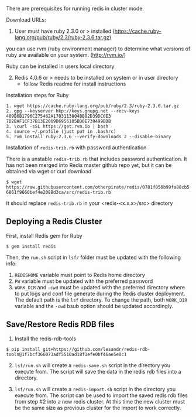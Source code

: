 There are prerequisites for running redis in cluster mode.

Download URLs:

1. User must have ruby 2.3.0 or > installed (https://cache.ruby-lang.org/pub/ruby/2.3/ruby-2.3.6.tar.gz)

you can use rvm (ruby environment manager) to determine what versions of ruby are available on your system. (http://rvm.io/)

Ruby can be installed in users local directory

2. Redis 4.0.6 or > needs to be installed on system or in user directory
    - follow Redis readme for install instructions


Installation steps for Ruby
```
1. wget https://cache.ruby-lang.org/pub/ruby/2.3/ruby-2.3.6.tar.gz
2. gpg --keyserver hkp://keys.gnupg.net --recv-keys 409B6B1796C275462A1703113804BB82D39DC0E3 7D2BAF1CF37B13E2069D6956105BD0E739499BDB
3. \curl -sSL https://get.rvm.io | bash
4. source ~/.profile (just put in .bashrc)
5. rvm install ruby-2.3.6 --verify-downloads 2 --disable-binary
```

Installation of `redis-trib.rb` with password authentication

There is a unstable `redis-trib.rb` that includes password authentication. It has not been merged into Redis master github repo yet, but it can be obtained via wget or curl download

``` $ wget https://raw.githubusercontent.com/otherpirate/redis/0781f056b99fa88cb56861f9660bef4e2088d3ca/src/redis-trib.rb ```

It should replace `redis-trib.rb` in your <redis-<x.x.x>/src> directory 


## Deploying a Redis Cluster
First, install Redis gem for Ruby
``` 
$ gem install redis 
```
Then, the `run.sh` script in `lsf/` folder must be updated with the following info:
1. `REDISHOME` variable must point to Redis home directory
2. `PW` variable must be updated with the preferred password
3. `WORK_DIR` and `-cwd` must be updated with the preferred directory where to put logs and conf file generate during the Redis cluster deployment. The default path is the `lsf` directory. To change the path, both `WORK_DIR` variable and the `-cwd` bsub option should be updated accordingly.

## Save/Restore Redis RDB files
1.  Install the redis-rdb-tools
```
$ pip install git+https://github.com/lesandr/redis-rdb-tools@1f7bcf366073adf5510ad18f1efe0bf46ae5e0c1
```
2. `lsf/run.sh` will create a `redis-save.sh` script in the directory you execute from.
The script will save the data in the redis rdb files into a directory.

3. `lsf/run.sh` will create a `redis-import.sh` script in the directory you execute from. 
The script can be used to import the saved redis rdb files from step #2 into a new redis cluster. 
At this time the new cluster must be the same size as previous cluster for the import to work correctly.
